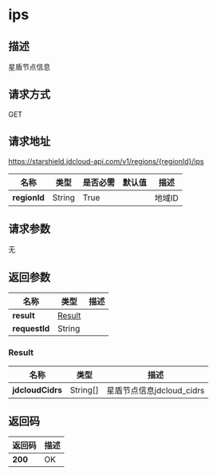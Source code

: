 # ips


## 描述
星盾节点信息

## 请求方式
GET

## 请求地址
https://starshield.jdcloud-api.com/v1/regions/{regionId}/ips

|名称|类型|是否必需|默认值|描述|
|---|---|---|---|---|
|**regionId**|String|True| |地域ID|

## 请求参数
无


## 返回参数
|名称|类型|描述|
|---|---|---|
|**result**|[Result](ips#result)| |
|**requestId**|String| |

### <div id="result">Result</div>
|名称|类型|描述|
|---|---|---|
|**jdcloudCidrs**|String[]|星盾节点信息jdcloud_cidrs|

## 返回码
|返回码|描述|
|---|---|
|**200**|OK|

